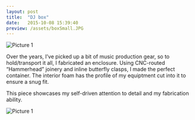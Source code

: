 ```yaml
---
layout: post
title:  "DJ box"
date:   2015-10-08 15:39:40
preview: /assets/boxSmall.JPG
---
```


![Picture 1]({{"/assets/boxLarge.jpg"|absolute_url}})

Over the years, I’ve picked up a bit of music production gear, so to hold/transport it all, I fabricated an enclosure. Using CNC-routed “Hammerhead” joinery and inline butterfly clasps, I made the perfect container. The interior foam has the profile of my equiptment cut into it to ensure a snug fit.

This piece showcases my self-driven attention to detail and my fabrication ability. 

![Picture 1]({{"/assets/boxInterior.jpg"|absolute_url}})
